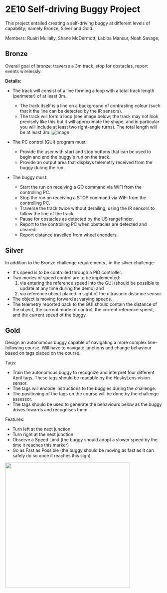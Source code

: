 # 2E10 Self-driving Buggy Project

This project entailed creating a self-driving buggy at different levels of capability; namely Bronze, Silver and Gold.

Members:
Ruairi Mullally,
Shane McDermott,
Labiba Mansur,
Noah Savage,

## Bronze

Overall goal of bronze: traverse a 3m track, stop for obstacles, report events wirelessly.

**Details:**

- The track will consist of a line forming a loop with a total track length (perimeter) of at least 3m. 
  - The track itself is a line on a background of contrasting colour (such that it the line can be detected by the IR sensors).
  - The track will form a loop (see image below; the track may not look precisely like this but it will approximate the shape, and in particular you will include at least two right-angle turns). The total length will be at least 3m.
    ![image](https://github.com/2E10-BuggyProject/buggySoftware/assets/123960178/00d192c2-0648-464b-9a52-a188f1b2bf6d)

- The PC control (GUI) program must:
  - Provide the user with start and stop buttons that can be used to begin and end the buggy's run on the track.
  - Provide an output area that displays telemetry received from the buggy during the run. 
- The buggy must:
  - Start the run on receiving a GO command via WiFi  from the controlling PC.
  - Stop the run on receiving a STOP command via WiFi from the controlling PC.
  - Traverse the track twice without derailing, using the IR sensors to follow the line of the track
  - Pause for obstacles as detected by the US rangefinder.
  - Report to the controlling PC when obstacles are detected and cleared.
  - Report distance travelled from wheel encoders.
 


 ## Silver

 In addition to the Bronze challenge requirements , in the silver challenge:

- It's speed is to be controlled through a PID controller.
- Two modes of speed control are to be implemented:
  1. via entering the reference speed into the GUI (should be possible to update at any time during the demo) and
  2. via reference object placed in sight of the ultrasonic distance sensor.
- The object is moving forward at varying speeds.
- The telemetry reported back to the GUI should contain the distance of the object, the current mode of control, the current reference speed, and the current speed of the buggy.



## Gold 
Design an autonomous buggy capable of navigating a more complex line-following course. Will have to navigate junctions and change behaviour based on tags placed on the course. 

Tags:
 - Train the autonomous buggy to recognize and interpret four different April tags. These tags should be readable by the HuskyLens vision sensor.
 - The tags will encode instructions to the buggies during the challenge.
 - The positioning of the tags on the course will be done by the challenge assessor.
 - The tags should be used to generate the behaviours below as the buggy drives towards and recognises them. 
 
Features:
 - Turn left at the next junction
 - Turn right at the next junction
 - Observe a Speed Limit (the buggy should adopt a slower speed by the time it reaches this marker)
 - Go as Fast as Possible (the buggy should be moving as fast as it can safely do so once it reaches this sign)



<img src="https://github.com/2E10-BuggyProject/buggySoftware/assets/123960178/2762a4f7-27f9-4d77-8f2f-b3fd065242b1" width="400" />
